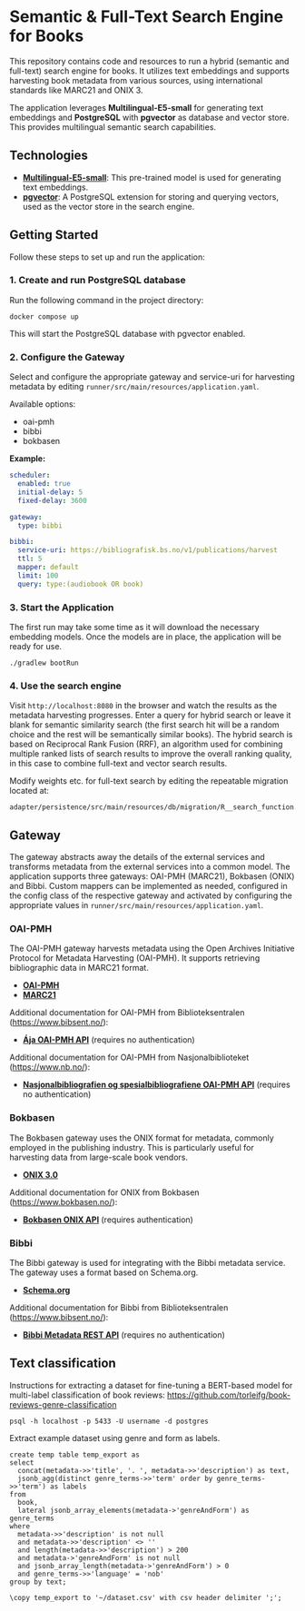 # Semantic & Full-Text Search Engine for Books

This repository contains code and resources to run a hybrid (semantic and full-text) search engine for books. 
It utilizes text embeddings and supports harvesting book metadata from various sources, using international standards 
like MARC21 and ONIX 3.

The application leverages **Multilingual-E5-small** for generating text embeddings and **PostgreSQL** with **pgvector**
as database and vector store. This provides multilingual semantic search capabilities.

## Technologies

- **[Multilingual-E5-small](https://huggingface.co/intfloat/multilingual-e5-small)**: This pre-trained model is used for
  generating text embeddings.
- **[pgvector](https://github.com/pgvector/pgvector)**: A PostgreSQL extension for storing and querying vectors, used as
  the vector store in the search engine.

## Getting Started

Follow these steps to set up and run the application:

### 1. Create and run PostgreSQL database

Run the following command in the project directory:

```shell
docker compose up
```

This will start the PostgreSQL database with pgvector enabled.

### 2. Configure the Gateway

Select and configure the appropriate gateway and service-uri for harvesting metadata by editing 
```runner/src/main/resources/application.yaml```.

Available options:

- oai-pmh
- bibbi
- bokbasen

**Example:**

```yaml
scheduler:
  enabled: true
  initial-delay: 5
  fixed-delay: 3600

gateway:
  type: bibbi

bibbi:
  service-uri: https://bibliografisk.bs.no/v1/publications/harvest
  ttl: 5
  mapper: default
  limit: 100
  query: type:(audiobook OR book)
```

### 3. Start the Application

The first run may take some time as it will download the necessary embedding models. Once the models are in place, the
application will be ready for use.

```shell
./gradlew bootRun
```

### 4. Use the search engine

Visit ```http://localhost:8080``` in the browser and watch the results as the metadata harvesting progresses. Enter a 
query for hybrid search or leave it blank for semantic similarity search (the first search hit will be a random choice 
and the rest will be semantically similar books). The hybrid search is based on Reciprocal Rank Fusion (RRF), an 
algorithm used for combining multiple ranked lists of search results to improve the overall ranking quality, in this
case to combine full-text and vector search results.


Modify weights etc. for full-text search by editing the repeatable migration located at:

```shell
adapter/persistence/src/main/resources/db/migration/R__search_function.sql
```

## Gateway

The gateway abstracts away the details of the external services and transforms metadata from the external services into
a common model. The application supports three gateways: OAI-PMH (MARC21), Bokbasen (ONIX) and Bibbi. Custom mappers can
be implemented as needed, configured in the config class of the respective gateway and activated by configuring the 
appropriate values in ```runner/src/main/resources/application.yaml```.

### OAI-PMH

The OAI-PMH gateway harvests metadata using the Open Archives Initiative Protocol for Metadata Harvesting (OAI-PMH). It
supports retrieving bibliographic data in MARC21 format.

- **[OAI-PMH](https://www.openarchives.org/pmh/)**
- **[MARC21](https://www.loc.gov/marc/bibliographic/)**

Additional documentation for OAI-PMH from Biblioteksentralen (https://www.bibsent.no/):

- **[Ája OAI-PMH API](https://doc.aja.bs.no/hente/bibliografiske-data/oai-pmh.html)** (requires no authentication)

Additional documentation for OAI-PMH from Nasjonalbiblioteket (https://www.nb.no/):

- **[Nasjonalbibliografien og spesialbibliografiene OAI-PMH API](https://bibliotekutvikling.no/kunnskapsorganisering/metadata-fra-nasjonalbiblioteket/hosting-av-nasjonalbibliografien-og-spesialbibliografien/)** (requires no authentication)


### Bokbasen

The Bokbasen gateway uses the ONIX format for metadata, commonly employed in the publishing industry. This is
particularly useful for harvesting data from large-scale book vendors.

- **[ONIX 3.0](https://www.editeur.org/93/Release-3.0-and-3.1-Downloads/)**

Additional documentation for ONIX from Bokbasen (https://www.bokbasen.no/):

- **[Bokbasen ONIX API](https://bokbasen.jira.com/wiki/spaces/api/pages/67993632/ONIX)** (requires authentication)

### Bibbi

The Bibbi gateway is used for integrating with the Bibbi metadata service. The gateway uses a format based on
Schema.org.

- **[Schema.org](https://schema.org/)**

Additional documentation for Bibbi from Biblioteksentralen (https://www.bibsent.no/):

- **[Bibbi Metadata REST API](https://bibliografisk.bs.no/#/)** (requires no authentication)

## Text classification

Instructions for extracting a dataset for fine-tuning a BERT-based model for multi-label classification of book
reviews: https://github.com/torleifg/book-reviews-genre-classification

```shell
psql -h localhost -p 5433 -U username -d postgres
```

Extract example dataset using genre and form as labels.

```postgresql
create temp table temp_export as
select
  concat(metadata->>'title', '. ', metadata->>'description') as text,
  jsonb_agg(distinct genre_terms->>'term' order by genre_terms->>'term') as labels
from
  book,
  lateral jsonb_array_elements(metadata->'genreAndForm') as genre_terms
where
  metadata->>'description' is not null
  and metadata->>'description' <> ''
  and length(metadata->>'description') > 200
  and metadata->'genreAndForm' is not null
  and jsonb_array_length(metadata->'genreAndForm') > 0
  and genre_terms->>'language' = 'nob'
group by text;
```

```shell
\copy temp_export to '~/dataset.csv' with csv header delimiter ';';
```